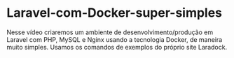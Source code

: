 # Laravel-com-Docker-super-simples
Nesse vídeo criaremos um ambiente de desenvolvimento/produção em Laravel com PHP, MySQL e Nginx usando a tecnologia Docker, de maneira muito simples. Usamos os comandos de exemplos do próprio site Laradock. 

